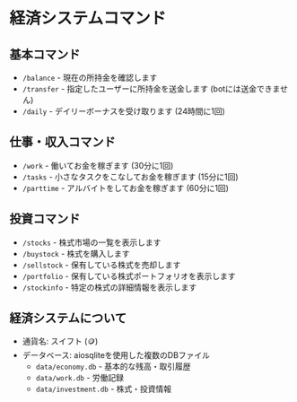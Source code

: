 # 経済システムコマンド

## 基本コマンド
- `/balance` - 現在の所持金を確認します
- `/transfer` - 指定したユーザーに所持金を送金します (botには送金できません)
- `/daily` - デイリーボーナスを受け取ります (24時間に1回)

## 仕事・収入コマンド
- `/work` - 働いてお金を稼ぎます (30分に1回)
- `/tasks` - 小さなタスクをこなしてお金を稼ぎます (15分に1回)
- `/parttime` - アルバイトをしてお金を稼ぎます (60分に1回)

## 投資コマンド
- `/stocks` - 株式市場の一覧を表示します
- `/buystock` - 株式を購入します
- `/sellstock` - 保有している株式を売却します
- `/portfolio` - 保有している株式ポートフォリオを表示します
- `/stockinfo` - 特定の株式の詳細情報を表示します

## 経済システムについて
- 通貨名: スイフト (🪙)
- データベース: aiosqliteを使用した複数のDBファイル
  - `data/economy.db` - 基本的な残高・取引履歴
  - `data/work.db` - 労働記録
  - `data/investment.db` - 株式・投資情報